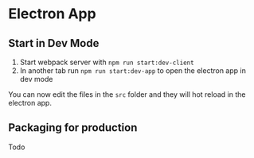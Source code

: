 # Electron App

## Start in Dev Mode
1. Start webpack server with `npm run start:dev-client`
2. In another tab run `npm run start:dev-app` to open the electron app in dev mode

You can now edit the files in the `src` folder and they will hot reload in the electron app.

## Packaging for production
Todo